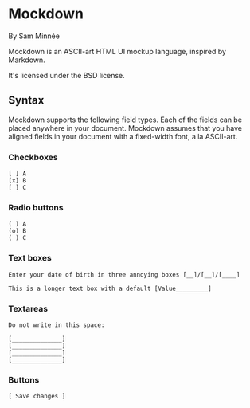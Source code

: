 Mockdown
========

By Sam Minnée

Mockdown is an ASCII-art HTML UI mockup language, inspired by Markdown.

It's licensed under the BSD license.

Syntax
------

Mockdown supports the following field types.  Each of the fields can be placed anywhere
in your document.  Mockdown assumes that you have aligned fields in your document with
a fixed-width font, a la ASCII-art.

### Checkboxes

    [ ] A
    [x] B
    [ ] C

### Radio buttons

    ( ) A
    (o) B
    ( ) C

### Text boxes

	Enter your date of birth in three annoying boxes [__]/[__]/[____]

	This is a longer text box with a default [Value_________]
	
### Textareas

	Do not write in this space:

	[______________]
	[______________]
	[______________]
	[______________]
	
### Buttons

	[ Save changes ]